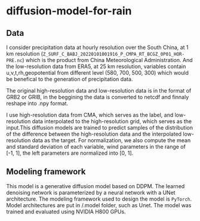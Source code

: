 # diffusion-model-for-rain

## Data

I consider precipitation data at hourly resolution over the South China, at
1 km resolution (`Z_SURF_C_BABJ_20220101001916_P_CMPA_RT_BCGZ_0P01_HOR-PRE.nc`) which is the product from China Meteorological Administration.
And the low-resolution data from ERA5, at 25 km resolution, variables contain u,v,t,rh,geopotential from different level (580, 700, 500, 300) which would be benefical to the generation of precipitation data.

The original high-resolution data and low-resolution data is in the format of GRB2 or GRIB, in the beggining the data is converted to netcdf and finnaly reshape into .npy format.

I use high-resolution data from CMA, which serves as the label, and low-resolution data interpolated to the high-resolution
grid, which serves as the input.This diffusion models are trained to predict samples of the distribution of the
difference between the high-resolution data and the interpolated low-resolution
data as the target. For normalization, we also compute the mean and standard
deviation of each variable, wind parameters in the range of [-1, 1], the left parameters are normalized into [0, 1].

## Modeling framework

This model is a generative diffusion model based on DDPM. The learned denoising network
is parameterized by a neural network with a UNet architecture. The modeling
framework used to design the model is `PyTorch`. Model architectures are put in /.model folder, such as Unet. The model was trained and
evaluated using NVIDIA H800 GPUs.
